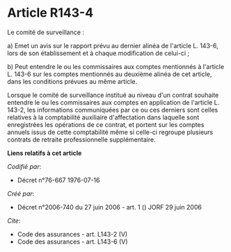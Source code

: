 # Article R143-4

Le comité de surveillance : 

a) Emet un avis sur le rapport prévu au dernier alinéa de l'article L. 143-6, lors de son établissement et à chaque
modification de celui-ci ; 

b) Peut entendre le ou les commissaires aux comptes mentionnés à l'article L. 143-6 sur les comptes mentionnés au deuxième
alinéa de cet article, dans les conditions prévues au même article. 

Lorsque le comité de surveillance institué au niveau d'un contrat souhaite entendre le ou les commissaires aux comptes en
application de l'article L. 143-2, les informations communiquées par ce ou ces derniers sont celles relatives à la
comptabilité auxiliaire d'affectation dans laquelle sont enregistrées les opérations de ce contrat, et portent sur les
comptes annuels issus de cette comptabilité même si celle-ci regroupe plusieurs contrats de retraite professionnelle
supplémentaire.

**Liens relatifs à cet article**

_Codifié par_:

  - Décret n°76-667 1976-07-16

_Créé par_:

  - Décret n°2006-740 du 27 juin 2006 - art. 1 () JORF 29 juin 2006

_Cite_:

  - Code des assurances - art. L143-2 (V)
  - Code des assurances - art. L143-6 (V)
